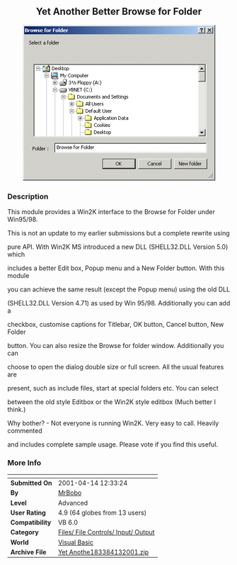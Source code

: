 ﻿<div align="center">

## Yet Another Better Browse for Folder

<img src="PIC20014132236276250.gif">
</div>

### Description

This module provides a Win2K interface to the Browse for Folder under Win95/98.

This is not an update to my earlier submissions but a complete rewrite using

pure API. With Win2K MS introduced a new DLL (SHELL32.DLL Version 5.0) which

includes a better Edit box, Popup menu and a New Folder button. With this module

you can achieve the same result (except the Popup menu) using the old DLL

(SHELL32.DLL Version 4.71) as used by Win 95/98. Additionally you can add a

checkbox, customise captions for Titlebar, OK button, Cancel button, New Folder

button. You can also resize the Browse for folder window. Additionally you can

choose to open the dialog double size or full screen. All the usual features are

present, such as include files, start at special folders etc. You can select

between the old style Editbox or the Win2K style editbox (Much better I think.)

Why bother? - Not everyone is running Win2K. Very easy to call. Heavily commented

and includes complete sample usage. Please vote if you find this useful.
 
### More Info
 


<span>             |<span>
---                |---
**Submitted On**   |2001-04-14 12:33:24
**By**             |[MrBobo](https://github.com/Planet-Source-Code/PSCIndex/blob/master/ByAuthor/mrbobo.md)
**Level**          |Advanced
**User Rating**    |4.9 (64 globes from 13 users)
**Compatibility**  |VB 6\.0
**Category**       |[Files/ File Controls/ Input/ Output](https://github.com/Planet-Source-Code/PSCIndex/blob/master/ByCategory/files-file-controls-input-output__1-3.md)
**World**          |[Visual Basic](https://github.com/Planet-Source-Code/PSCIndex/blob/master/ByWorld/visual-basic.md)
**Archive File**   |[Yet Anothe183384132001\.zip](https://github.com/Planet-Source-Code/mrbobo-yet-another-better-browse-for-folder__1-22387/archive/master.zip)








